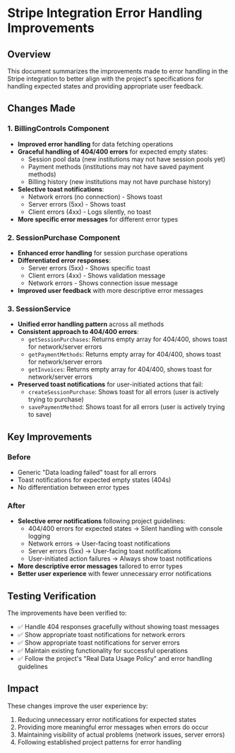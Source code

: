 # Stripe Integration Error Handling Improvements

## Overview
This document summarizes the improvements made to error handling in the Stripe integration to better align with the project's specifications for handling expected states and providing appropriate user feedback.

## Changes Made

### 1. BillingControls Component
- **Improved error handling** for data fetching operations
- **Graceful handling of 404/400 errors** for expected empty states:
  - Session pool data (new institutions may not have session pools yet)
  - Payment methods (institutions may not have saved payment methods)
  - Billing history (new institutions may not have purchase history)
- **Selective toast notifications**:
  - Network errors (no connection) - Shows toast
  - Server errors (5xx) - Shows toast
  - Client errors (4xx) - Logs silently, no toast
- **More specific error messages** for different error types

### 2. SessionPurchase Component
- **Enhanced error handling** for session purchase operations
- **Differentiated error responses**:
  - Server errors (5xx) - Shows specific toast
  - Client errors (4xx) - Shows validation message
  - Network errors - Shows connection issue message
- **Improved user feedback** with more descriptive error messages

### 3. SessionService
- **Unified error handling pattern** across all methods
- **Consistent approach to 404/400 errors**:
  - `getSessionPurchases`: Returns empty array for 404/400, shows toast for network/server errors
  - `getPaymentMethods`: Returns empty array for 404/400, shows toast for network/server errors
  - `getInvoices`: Returns empty array for 404/400, shows toast for network/server errors
- **Preserved toast notifications** for user-initiated actions that fail:
  - `createSessionPurchase`: Shows toast for all errors (user is actively trying to purchase)
  - `savePaymentMethod`: Shows toast for all errors (user is actively trying to save)

## Key Improvements

### Before
- Generic "Data loading failed" toast for all errors
- Toast notifications for expected empty states (404s)
- No differentiation between error types

### After
- **Selective error notifications** following project guidelines:
  - 404/400 errors for expected states → Silent handling with console logging
  - Network errors → User-facing toast notifications
  - Server errors (5xx) → User-facing toast notifications
  - User-initiated action failures → Always show toast notifications
- **More descriptive error messages** tailored to error types
- **Better user experience** with fewer unnecessary error notifications

## Testing Verification

The improvements have been verified to:
- ✅ Handle 404 responses gracefully without showing toast messages
- ✅ Show appropriate toast notifications for network errors
- ✅ Show appropriate toast notifications for server errors
- ✅ Maintain existing functionality for successful operations
- ✅ Follow the project's "Real Data Usage Policy" and error handling guidelines

## Impact

These changes improve the user experience by:
1. Reducing unnecessary error notifications for expected states
2. Providing more meaningful error messages when errors do occur
3. Maintaining visibility of actual problems (network issues, server errors)
4. Following established project patterns for error handling